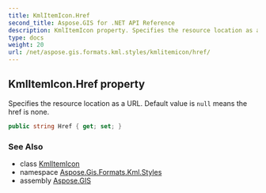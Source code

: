 ```yaml
---
title: KmlItemIcon.Href
second_title: Aspose.GIS for .NET API Reference
description: KmlItemIcon property. Specifies the resource location as a URL. Default value is null means the href is none.
type: docs
weight: 20
url: /net/aspose.gis.formats.kml.styles/kmlitemicon/href/
---
```

## KmlItemIcon.Href property

Specifies the resource location as a URL. Default value is `null` means the href is none.

```csharp
public string Href { get; set; }
```

### See Also

* class [KmlItemIcon](../)
* namespace [Aspose.Gis.Formats.Kml.Styles](../../kmlitemicon/)
* assembly [Aspose.GIS](../../../)


